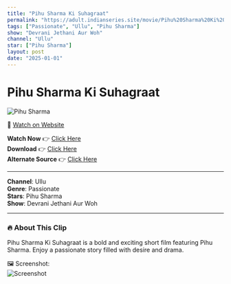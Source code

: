 ```yaml
---
title: "Pihu Sharma Ki Suhagraat"
permalink: "https://adult.indianseries.site/movie/Pihu%20Sharma%20Ki%20Suhagraat"
tags: ["Passionate", "Ullu", "Pihu Sharma"]
show: "Devrani Jethani Aur Woh"
channel: "Ullu"
star: ["Pihu Sharma"]
layout: post
date: "2025-01-01"
---
```


# Pihu Sharma Ki Suhagraat

![Pihu Sharma](https://shorts.desisins.com/wp-content/uploads/2024/08/Pihu-Sharma-Suhagraat-Devrani-Jethani-Ullu-DesiSins.com_.jpg)

🔗 [Watch on Website](https://adult.indianseries.site/movie/Pihu%20Sharma%20Ki%20Suhagraat)

**Watch Now** 👉 [Click Here](https://adult.indianseries.site/movie/Pihu%20Sharma%20Ki%20Suhagraat)  
**Download** 👉 [Click Here](https://adult.indianseries.site/movie/Pihu%20Sharma%20Ki%20Suhagraat)  
**Alternate Source** 👉 [Click Here](https://adult.indianseries.site/movie/Pihu%20Sharma%20Ki%20Suhagraat)

---

**Channel**: Ullu  
**Genre**: Passionate  
**Stars**: Pihu Sharma  
**Show**: Devrani Jethani Aur Woh

---

### 🔥 About This Clip

Pihu Sharma Ki Suhagraat is a bold and exciting short film featuring Pihu Sharma. Enjoy a passionate story filled with desire and drama.
 
🖼️ Screenshot:  
![Screenshot](https://shorts.desisins.com/wp-content/uploads/2024/08/Pihu-Sharma-Suhagraat-Devrani-Jethani-Ullu-DesiSins.com_.jpg)
